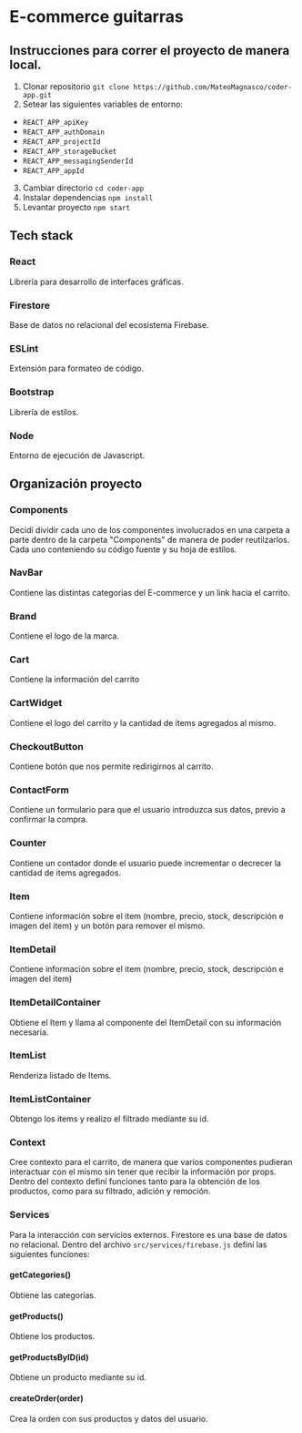 # E-commerce guitarras

## Instrucciones para correr el proyecto de manera local.

1. Clonar repositorio `git clone https://github.com/MateoMagnasco/coder-app.git`
2. Setear las siguientes variables de entorno:

- `REACT_APP_apiKey`
- `REACT_APP_authDomain`
- `REACT_APP_projectId`
- `REACT_APP_storageBucket`
- `REACT_APP_messagingSenderId`
- `REACT_APP_appId`

3. Cambiar directorio `cd coder-app`
4. Instalar dependencias `npm install`
5. Levantar proyecto `npm start`

## Tech stack

### React

Librería para desarrollo de interfaces gráficas.

### Firestore

Base de datos no relacional del ecosistema Firebase.

### ESLint

Extensión para formateo de código.

### Bootstrap

Librería de estilos.

### Node

Entorno de ejecución de Javascript.

## Organización proyecto

### Components

Decidí dividir cada uno de los componentes involucrados en una carpeta a parte dentro de la carpeta "Components" de manera de poder reutilzarlos. Cada uno conteniendo su código fuente y su hoja de estilos.

### NavBar

Contiene las distintas categorias del E-commerce y un link hacia el carrito.

### Brand

Contiene el logo de la marca.

### Cart

Contiene la información del carrito

### CartWidget

Contiene el logo del carrito y la cantidad de items agregados al mismo.

### CheckoutButton

Contiene botón que nos permite redirigirnos al carrito.

### ContactForm

Contiene un formulario para que el usuario introduzca sus datos, previo a confirmar la compra.

### Counter

Contiene un contador donde el usuario puede incrementar o decrecer la cantidad de items agregados.

### Item

Contiene información sobre el item (nombre, precio, stock, descripción e imagen del item) y un botón para remover el mismo.

### ItemDetail

Contiene información sobre el item (nombre, precio, stock, descripción e imagen del item)

### ItemDetailContainer

Obtiene el Item y llama al componente del ItemDetail con su información necesaria.

### ItemList

Renderiza listado de Items.

### ItemListContainer

Obtengo los items y realizo el filtrado mediante su id.

### Context

Cree contexto para el carrito, de manera que varios componentes pudieran interactuar con el mismo sin tener que recibir la información por props. Dentro del contexto definí funciones tanto para la obtención de los productos, como para su filtrado, adición y remoción.

### Services

Para la interacción con servicios externos.
Firestore es una base de datos no relacional.
Dentro del archivo `src/services/firebase.js` definí las siguientes funciones:

#### getCategories()

Obtiene las categorías.

#### getProducts()

Obtiene los productos.

#### getProductsByID(id)

Obtiene un producto mediante su id.

#### createOrder(order)

Crea la orden con sus productos y datos del usuario.
